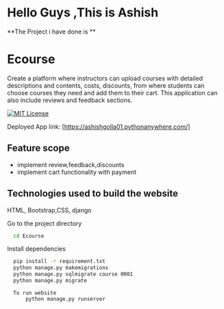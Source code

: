 # Hello Guys ,This is Ashish

**The Project i have done is **
# Ecourse
Create a platform where instructors can upload courses with detailed descriptions and contents, costs, discounts, 
from where students can choose courses they need and add them to their cart.
This application can also include reviews and feedback sections.



[![MIT License](https://img.shields.io/badge/Platform-Deployed-green.svg)](https://choosealicense.com/licenses/mit/)

Deployed App link: 
[https://ashishgolla01.pythonanywhere.com/]


## Feature scope
- implement review,feedback,discounts
- implement cart functionality with payment



## Technologies used to build the website

 HTML, Bootstrap,CSS, django



Go to the project directory

```bash
  cd Ecourse
```

Install dependencies

```bash
  pip install -r requirement.txt
  python manage.py makemigrations
  python manage.py sqlmigrate course 0001
  python manage.py migrate
```
```
  To run website 
      python manage.py runserver
```


